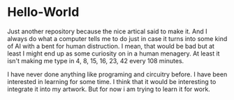 # Hello-World
Just another repository because the nice artical said to make it. And I always do what a computer tells me to do just in case it turns into some 
kind of AI with a bent for human distruction. I mean, that would be bad but at least I might end up as some curiosity on in a human
menagery. At least it isn't making me type in 4, 8, 15, 16, 23, 42 every 108 minutes.

I have never done anything like programing and circuitry before. I have been interested in learning for some time. I think that it would 
be interesting to integrate it into my artwork. But for now i am trying to learn it for work. 
